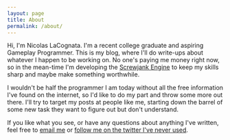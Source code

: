 ```yaml
---
layout: page
title: About
permalink: /about/
---
```


Hi, I'm Nicolas LaCognata. I'm a recent college graduate and aspiring Gameplay Programmer. This is my blog, where I'll do write-ups about whatever I happen to be working on. No one's paying me money right now, so in the mean-time I'm developing the [Screwjank Engine](https://github.com/screwjankGames/ScrewjankEngine/) to keep my skills sharp and maybe make something worthwhile. 

I wouldn't be half the programmer I am today without all the free information I've found on the internet, so I'd like to do my part and throw some more out there. I'll try to target my posts at people like me, starting down the barrel of some new task they want to figure out but don't understand. 

If you like what you see, or have any questions about anything I've written, feel free to [email me](mailto:nicolacognata@gmail.com) or [follow me on the twitter I've never used](https://twitter.com/mr_lever).
